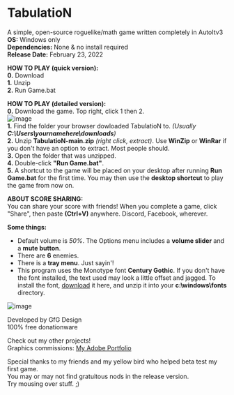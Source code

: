 # TabulatioN  
A simple, open-source roguelike/math game written completely in AutoItv3   
**OS:** Windows only  
**Dependencies:** None & no install required  
**Release Date:** February 23, 2022  

**HOW TO PLAY (quick version):**  
**0.** Download  
**1.** Unzip  
**2.** Run Game.bat  
    
    
    
**HOW TO PLAY (detailed version):**  
**0.** Download the game. Top right, click 1 then 2.  
![image](https://user-images.githubusercontent.com/84418728/155447490-f2f66bb5-2e61-4fbb-a13e-fafd365f012c.png)  
**1.** Find the folder your browser dowloaded TabulatioN to. *(Usually **C:\Users\yournamehere\downloads**)*  
**2.** Unzip **TabulatioN-main.zip** *(right click, extract)*. Use **WinZip** or **WinRar** if you don't have an option to extract. Most people should.  
**3.** Open the folder that was unzipped.  
**4.** Double-click **"Run Game.bat"**.  
**5.** A shortcut to the game will be placed on your desktop after running **Run Game.bat** for the first time. You may then use the **desktop shortcut** to play the game from now on.  
  
  
**ABOUT SCORE SHARING:**  
You can share your score with friends! When you complete a game, click "Share", then paste **(Ctrl+V)** anywhere. Discord, Facebook, wherever.  
  
  
**Some things:**  
- Default volume is *50%*. The Options menu includes a **volume slider** and a **mute button**.  
- There are **6** enemies.   
- There is a **tray menu**. Just sayin'!  
- This program uses the Monotype font **Century Gothic**. If you don't have the font installed, the text used may look a little offset and jagged. To install the font, [download](https://freefontsdownload.net/free-century-gothic-font-32089.htm) it here, and unzip it into your **c:\windows\fonts** directory.  
  
  
![image](https://user-images.githubusercontent.com/84418728/162649966-a5e4d252-bb0a-46e5-a530-f90b89d29b39.png)
  
  
Developed by GfG Design  
100% free donationware  
  
Check out my other projects!  
Graphics commissions: [My Adobe Portfolio](https://gfgdesign.myportfolio.com/)  
  
Special thanks to my friends and my yellow bird who helped beta test my first game.  
You may or may not find gratuitous nods in the release version.  
Try mousing over stuff. ;)  

